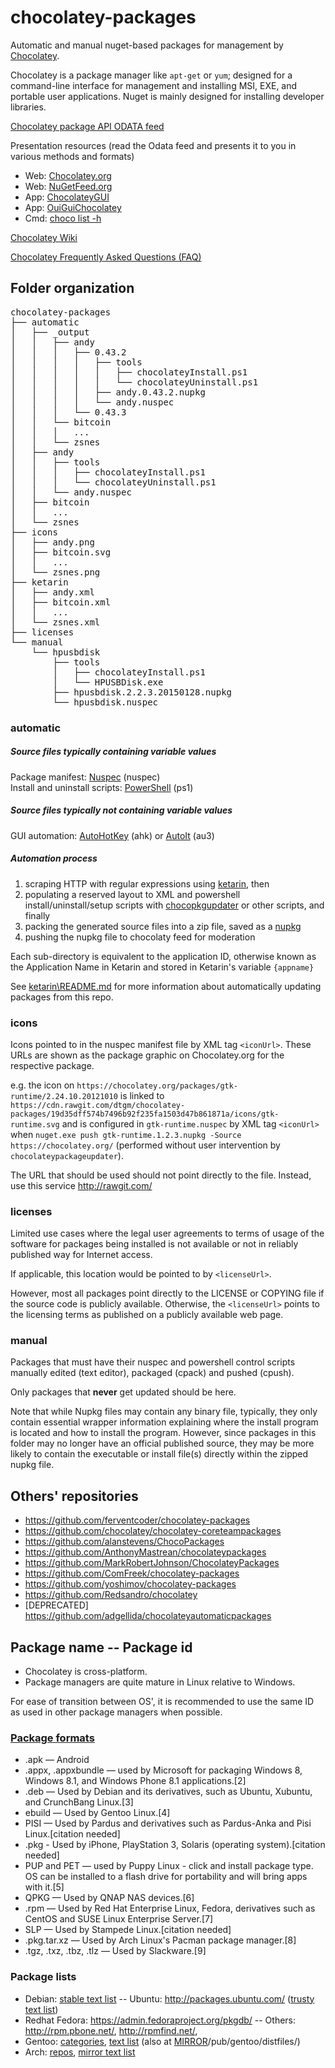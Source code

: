 # chocolatey-packages
Automatic and manual nuget-based packages for management by [Chocolatey](https://chocolatey.org/).

Chocolatey is a package manager like `apt-get` or `yum`; designed for a command-line interface for management and installing MSI, EXE, and portable user applications.
Nuget is mainly designed for installing developer libraries.

[Chocolatey package API ODATA feed](http://chocolatey.org/api/v2/)

Presentation resources (read the Odata feed and presents it to you in various methods and formats)

* Web: [Chocolatey.org](https://chocolatey.org/packages)
* Web: [NuGetFeed.org](http://nugetfeed.org/)
* App: [ChocolateyGUI](https://chocolatey.org/packages/ChocolateyGUI)
* App: [OuiGuiChocolatey](https://chocolatey.org/packages/OuiGuiChocolatey)
* Cmd: [choco list -h](https://chocolatey.org/packages/Chocolatey)

[Chocolatey Wiki](https://github.com/chocolatey/choco/wiki)

[Chocolatey Frequently Asked Questions (FAQ)](https://github.com/chocolatey/choco/wiki/ChocolateyFAQs)

## Folder organization

<pre>
chocolatey-packages
├── automatic
│   ├── _output
│   │   ├── andy    
│   │   │   ├── 0.43.2    
│   │   │   │   ├── tools
│   │   │   │   │   ├── chocolateyInstall.ps1
│   │   │   │   │   └── chocolateyUninstall.ps1
│   │   │   │   ├── andy.0.43.2.nupkg
│   │   │   │   └── andy.nuspec    
│   │   │   └── 0.43.3  
│   │   └── bitcoin 
│   │   │   ...
│   │   └── zsnes
│   ├── andy
│   │   ├── tools
│   │   │   ├── chocolateyInstall.ps1
│   │   │   └── chocolateyUninstall.ps1
│   │   └── andy.nuspec
│   ├── bitcoin
│   │   ...
│   └── zsnes
├── icons
│   ├── andy.png
│   ├── bitcoin.svg
│   │   ...
│   └── zsnes.png
├── ketarin
│   ├── andy.xml
│   ├── bitcoin.xml
│   │   ...
│   └── zsnes.xml
├── licenses
└── manual
    └── hpusbdisk
        ├── tools
        │   ├── chocolateyInstall.ps1    
        │   └── HPUSBDisk.exe    
        ├── hpusbdisk.2.2.3.20150128.nupkg
        └── hpusbdisk.nuspec
</pre>

### automatic

##### Source files typically containing variable values

Package manifest: [Nuspec](http://docs.nuget.org/Create/Nuspec-Reference) (nuspec)  
Install and uninstall scripts: [PowerShell](https://technet.microsoft.com/en-us/library/bb978526.aspx) (ps1)

##### Source files typically __not__ containing variable values

GUI automation: [AutoHotKey](http://ahkscript.org/) (ahk) or [AutoIt](https://www.autoitscript.com/site/autoit/) (au3)

##### Automation process

1. scraping HTTP with regular expressions using [ketarin](https://ketarin.org/), then
2. populating a reserved layout to XML and powershell install/uninstall/setup scripts with [chocopkgupdater](https://chocolatey.org/packages/chocolateypackageupdater) or other scripts, and finally
3. packing the generated source files into a zip file, saved as a [nupkg](http://docs.nuget.org/Create/Creating-and-Publishing-a-Symbol-Package)
4. pushing the nupkg file to chocolaty feed for moderation

Each sub-directory is equivalent to the application ID, otherwise known as the Application Name in Ketarin and stored in Ketarin's variable `{appname}`

See [ketarin\README.md](https://github.com/dtgm/chocolatey-packages/blob/master/ketarin/README.md) for more information about automatically updating packages from this repo.

### icons
Icons pointed to in the nuspec manifest file by XML tag `<iconUrl>`.  These URLs are shown as the package graphic on Chocolatey.org for the respective package.

e.g. the icon on `https://chocolatey.org/packages/gtk-runtime/2.24.10.20121010` is linked to `https://cdn.rawgit.com/dtgm/chocolatey-packages/19d35dff574b7496b92f235fa1503d47b861871a/icons/gtk-runtime.svg` and is configured in `gtk-runtime.nuspec` by XML tag `<iconUrl>`  when `nuget.exe push gtk-runtime.1.2.3.nupkg -Source https://chocolatey.org/` (performed without user intervention by `chocolateypackageupdater`).

The URL that should be used should not point directly to the file.  Instead, use this service http://rawgit.com/

### licenses 
Limited use cases where the legal user agreements to terms of usage of the software for packages being installed is not available or not in reliably published way for Internet access.

If applicable, this location would be pointed to by `<licenseUrl>`.

However, most all packages point directly to the LICENSE or COPYING file if the source code is publicly available.  Otherwise, the `<licenseUrl>` points to the licensing terms as published on a publicly available web page.

### manual
Packages that must have their nuspec and powershell control scripts manually edited (text editor), packaged (cpack) and pushed (cpush).

Only packages that __never__ get updated should be here.

Note that while Nupkg files may contain any binary file, typically, they only contain essential wrapper information explaining where the install program is located and how to install the program.  However, since packages in this folder may no longer have an official published source, they may be more likely to contain the executable or install file(s) directly within the zipped nupkg file.

## Others' repositories
* https://github.com/ferventcoder/chocolatey-packages
* https://github.com/chocolatey/chocolatey-coreteampackages
* https://github.com/alanstevens/ChocoPackages
* https://github.com/AnthonyMastrean/chocolateypackages
* https://github.com/MarkRobertJohnson/ChocolateyPackages
* https://github.com/ComFreek/chocolatey-packages
* https://github.com/yoshimov/chocolatey-packages
* https://github.com/Redsandro/chocolatey
* [DEPRECATED] https://github.com/adgellida/chocolateyautomaticpackages


## Package name -- Package id

* Chocolatey is cross-platform.  
* Package managers are quite mature in Linux relative to Windows.

For ease of transition between OS', it is recommended to use the same ID as used in other package managers when possible.

### [Package formats](https://wikipedia.org/wiki/Package_format)
* .apk — Android
* .appx, .appxbundle — used by Microsoft for packaging Windows 8, Windows 8.1, and Windows Phone 8.1 applications.[2]
* .deb — Used by Debian and its derivatives, such as Ubuntu, Xubuntu, and CrunchBang Linux.[3]
* ebuild — Used by Gentoo Linux.[4]
* PISI — Used by Pardus and derivatives such as Pardus-Anka and Pisi Linux.[citation needed]
* .pkg - Used by iPhone, PlayStation 3, Solaris (operating system).[citation needed]
* PUP and PET — used by Puppy Linux - click and install package type. OS can be installed to a flash drive for portability and will bring apps with it.[5]
* QPKG — Used by QNAP NAS devices.[6]
* .rpm — Used by Red Hat Enterprise Linux, Fedora, derivatives such as CentOS and SUSE Linux Enterprise Server.[7]
* SLP — Used by Stampede Linux.[citation needed]
* .pkg.tar.xz — Used by Arch Linux's Pacman package manager.[8]
* .tgz, .txz, .tbz, .tlz — Used by Slackware.[9]

### Package lists

* Debian: [stable text list](https://packages.debian.org/stable/allpackages?format=txt.gz) -- Ubuntu: http://packages.ubuntu.com/ ([trusty text list](http://packages.ubuntu.com/trusty/allpackages?format=txt.gz))
* Redhat Fedora: https://admin.fedoraproject.org/pkgdb/ -- Others: http://rpm.pbone.net/, http://rpmfind.net/, 
* Gentoo: [categories](https://packages.gentoo.org/categories/), [text list](http://distfiles.gentoo.org/distfiles/) (also at [MIRROR](https://www.gentoo.org/downloads/mirrors/)/pub/gentoo/distfiles/)
* Arch: [repos](https://wiki.archlinux.org/index.php/Official_repositories), [mirror text list](https://www.archlinux.org/mirrorlist/all/)
